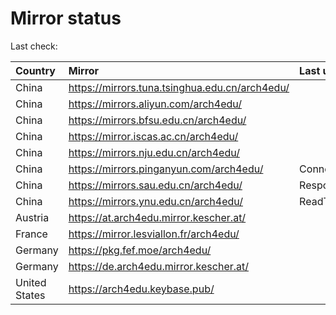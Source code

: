 <script src="./time.js"></script>
# Mirror status
Last check: <script type="text/javascript">localize(1670692637.412513);</script>

|Country|Mirror|Last update|
|:------|:-----|:----------|
|China|https://mirrors.tuna.tsinghua.edu.cn/arch4edu/|<script type="text/javascript">localize(1670654049);</script>|
|China|https://mirrors.aliyun.com/arch4edu/|<script type="text/javascript">localize(1670567984);</script>|
|China|https://mirrors.bfsu.edu.cn/arch4edu/|<script type="text/javascript">localize(1670654049);</script>|
|China|https://mirror.iscas.ac.cn/arch4edu/|<script type="text/javascript">localize(1670654049);</script>|
|China|https://mirrors.nju.edu.cn/arch4edu/|<script type="text/javascript">localize(1670654049);</script>|
|China|https://mirrors.pinganyun.com/arch4edu/|ConnectTimeout|
|China|https://mirrors.sau.edu.cn/arch4edu/|Response 500|
|China|https://mirrors.ynu.edu.cn/arch4edu/|ReadTimeout|
|Austria|https://at.arch4edu.mirror.kescher.at/|<script type="text/javascript">localize(1670654049);</script>|
|France|https://mirror.lesviallon.fr/arch4edu/|<script type="text/javascript">localize(1670654049);</script>|
|Germany|https://pkg.fef.moe/arch4edu/|<script type="text/javascript">localize(1670654049);</script>|
|Germany|https://de.arch4edu.mirror.kescher.at/|<script type="text/javascript">localize(1670654049);</script>|
|United States|https://arch4edu.keybase.pub/|<script type="text/javascript">localize(1670654049);</script>|

<script src="./tablefilter/tablefilter.js"></script>
<script src="./table.js"></script>